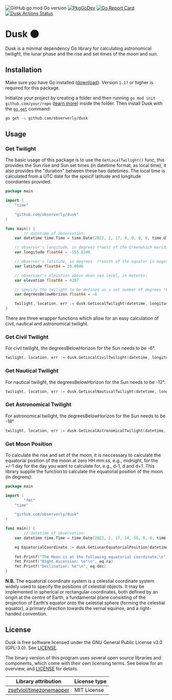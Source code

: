 ![GitHub go.mod Go version](https://img.shields.io/github/go-mod/go-version/observerly/dusk?label=go)
[![PkgGoDev](https://pkg.go.dev/badge/github.com/observerly/dusk)](https://pkg.go.dev/github.com/observerly/dusk)
[![Go Report Card](https://goreportcard.com/badge/github.com/observerly/dusk)](https://goreportcard.com/report/github.com/observerly/dusk)
[![Dusk Actions Status](https://github.com/observerly/dusk/actions/workflows/ci.yml/badge.svg)](https://github.com/observerly/celestia/actions/workflows/ci.yml)

# Dusk 🌑

Dusk is a minimal dependency Go library for calculating astronomical twilight, the lunar phase and the rise and set times of the moon and sun.

## Installation

Make sure you have Go installed ([download](https://golang.org/dl/)). Version `1.17` or higher is required for this package.

Initialize your project by creating a folder and then running `go mod init github.com/your/repo` ([learn more](https://blog.golang.org/using-go-modules)) inside the folder. Then install Dusk with the [`go get`](https://golang.org/cmd/go/#hdr-Add_dependencies_to_current_module_and_install_them) command:

```bash
go get -u github.com/observerly/dusk
```

## Usage

### Get Twilight

The basic usage of this package is to use the `GetLocalTwilight()` func, this provides the Sun rise and Sun set times (in datetime format, as local time), it also provides the "duration" between these two datetimes. The local time is calculated from a UTC date for the speicif latitude and longitude coordiantes provided.

```go
package main

import (
	"time"

	"github.com/observerly/dusk"
)

func main() {
        // datetime of observation:
	var datetime time.Time = time.Date(2022, 2, 17, 0, 0, 0, 0, time.UTC)

	// observer's longitude, in degrees (*west of the Greenwhich meridian is negative, east is positive):
	var longitude float64 = -155.8246

	// observer's latitude, in degrees  (*south of the equator is negative, north is positive):
	var latitude float64 = 20.0046

	// observaer's elevation above mean sea level, in meteres:
	var elevation float64 = 4207

	// specify the twilight to be defined as a set number of degrees *below* the horizon (e.g, civil twilight is designated as being 6 degrees below horizon):
	var degreesBelowHorizon float64 = -6

	twilight, location, err := dusk.GetLocalTwilight(datetime, longitude, latitude, elevation, degreesBelowHorizon)
}
```

There are three wrapper functions which allow for an easy calculation of civil, nautical and astronomical twilight.

### Get Civil Twilight

For civil twilight, the degreesBelowHorizon for the Sun needs to be -6°.

```go
twilight, location, err := dusk.GetLocalCivilTwilight(datetime, longitude, latitude, elevationn)
```

### Get Nautical Twilight

For nautical twilight, the degreesBelowHorizon for the Sun needs to be -12°.

```go
twilight, location, err := dusk.GetLocalNauticalTwilight(datetime, longitude, latitude, elevationn)
```

### Get Astronomical Twilight

For astronomical twilight, the degreesBelowHorizon for the Sun needs to be -18°.

```go
twilight, location, err := dusk.GetLocalAstronomicalTwilight(datetime, longitude, latitude, elevationn)
```

### Get Moon Position

To calculate the rise and set of the moon, it is neccessary to calculate the equatorial position of the moon at zero HH:mm:ss, e.g., midnight, for the +/-1 day for the day you want to calculate for, e.g., d-1, d and d+1. This library supplie the function to calculate the equatorial position of the moon (in degrees):

```go
package main

import (
        "fmt"
	"time"

	"github.com/observerly/dusk"
)

func main() {
        // datetime of observation:
	var datetime time.Time = time.Date(2022, 2, 17, 14, 55, 0, 0, time.UTC)

	eq EquatorialCoordinate := dusk.GetLunarEquatorialPosition(datetime)
	
	fmt.Printf("The Moon is at the following equatorial coordinate:\n")
	fmt.Printf("Right Ascension: %e°\n", eq.ra)
	fmt.Printf("Declination: %e°\n", eq.dec)
}
```

**N.B.** The equatorial coordinate system is a celestial coordinate system widely used to specify the positions of celestial objects. It may be implemented in spherical or rectangular coordinates, both defined by an origin at the centre of Earth, a fundamental plane consisting of the projection of Earth's equator onto the celestial sphere (forming the celestial equator), a primary direction towards the vernal equinox, and a right-handed convention.

## License

Dusk is free software licensed under the GNU General Public License v3.0 (GPL-3.0). See [LICENSE](./LICENSE).

The binary version of this program uses several open source libraries and components, which come with their own licensing terms. See below for an overview, and [LICENSE](./LICENSE) for details.

| Library attribution | License type |
|---------------------|--------------|
| [zsefvlol/timezonemapper](https://github.com/zsefvlol/timezonemapper) | MIT License |

